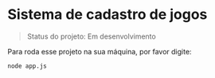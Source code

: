 <h1> Sistema de cadastro de jogos </h1>

> Status do projeto: Em desenvolvimento

Para roda esse projeto na sua máquina, por favor digite:
```
node app.js
```

